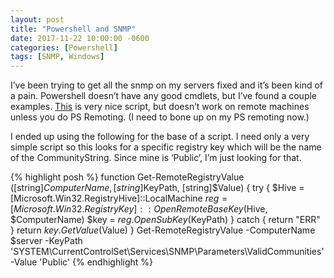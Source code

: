 ```yaml
---
layout: post
title: "Powershell and SNMP"
date: 2017-11-22 10:00:00 -0600
categories: [Powershell]
tags: [SNMP, Windows]
---
```


I’ve been trying to get all the snmp on my servers fixed and it’s been kind of a pain. Powershell doesn’t have any good cmdlets, but I’ve found a couple examples. [This](https://sysadminplus.blogspot.com/2017/05/find-all-snmp-settings-of-windows.html) is very nice script, but doesn’t work on remote machines unless you do PS Remoting. (I need to bone up on my PS remoting now.)

I ended up using the following for the base of a script. I need only a very simple script so this looks for a specific registry key which will be the name of the CommunityString. Since mine is ‘Public’, I’m just looking for that.

{% highlight posh %}
function Get-RemoteRegistryValue ([string]$ComputerName, [string]$KeyPath, [string]$Value) {
    try {
        $Hive = [Microsoft.Win32.RegistryHive]::LocalMachine
        $reg = [Microsoft.Win32.RegistryKey]::OpenRemoteBaseKey($Hive, $ComputerName)
        $key = $reg.OpenSubKey($KeyPath)
    } catch {
        return "ERR"
    }
    return $key.GetValue($Value)
}
Get-RemoteRegistryValue -ComputerName $server -KeyPath 'SYSTEM\CurrentControlSet\Services\SNMP\Parameters\ValidCommunities' -Value 'Public'
{% endhighlight %}
